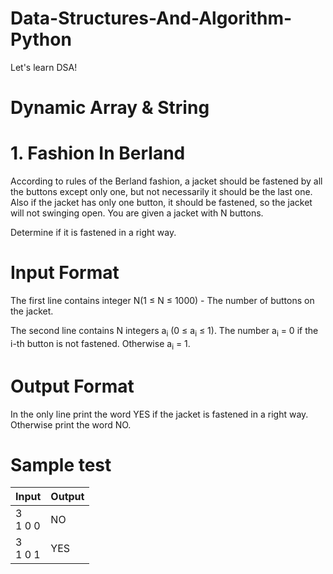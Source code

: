 # Data-Structures-And-Algorithm-Python
Let's learn DSA!
# Dynamic Array & String
# 1. Fashion In Berland 
According to rules of the Berland fashion, a jacket should be fastened by all the buttons except only one, but not necessarily it should be the last one. Also if the jacket has only one button, it should be fastened, so the jacket will not swinging open.
You are given a jacket with N buttons. 

Determine if it is fastened in a right way.

# Input Format

 The first line contains integer N(1 ≤ N ≤ 1000) - The number of buttons on the jacket.

 The second line contains N integers a<sub>i</sub> (0 &le; a<sub>i</sub> &le; 1). The number a<sub>i</sub> = 0 if the i-th button is not fastened. Otherwise a<sub>i</sub> = 1.  

# Output Format
In the only line print the word YES if the jacket is fastened in a right way. Otherwise print the word NO.
# Sample test

| Input       | Output |
|-------------|--------|
| 3<br/>1 0 0 | NO     |
| 3<br/>1 0 1 | YES    |

